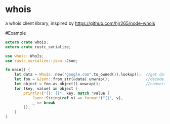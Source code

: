 # whois
a whois client library, inspired by https://github.com/hjr265/node-whois

#Example

```rust
extern crate whois;
extern crate rustc_serialize;

use whois::WhoIs;
use rustc_serialize::json::Json;

fn main() {
    let data = WhoIs::new("google.com".to_owned()).lookup();  //get data in JSON format
    let foo = &Json::from_str(&data).unwrap();                //decode JSON
    let object = foo.as_object().unwrap();                    //convert it into a BTreeMap
    for (key, value) in object {
        println!("{}: {}", key, match *value {
            Json::String(ref v) => format!("{}", v),
            _ => break
        });
    }
}
